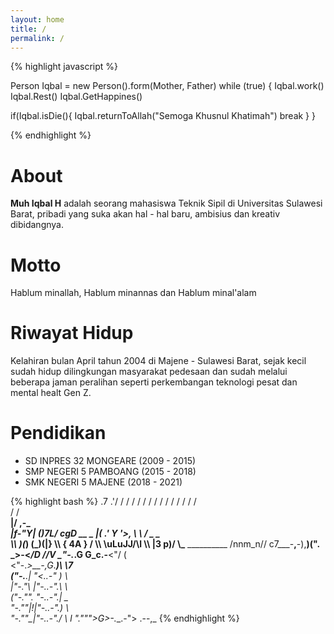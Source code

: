 ```yaml
---
layout: home
title: /
permalink: /
---
```


{% highlight javascript %}

Person Iqbal = new Person().form(Mother, Father)
while (true) {
  Iqbal.work()
  Iqbal.Rest()
  Iqbal.GetHappines()

  if(Iqbal.isDie(){
      Iqbal.returnToAllah("Semoga Khusnul Khatimah")
      break
  }
}

{% endhighlight %}

# About
<strong>Muh Iqbal H</strong> adalah seorang mahasiswa Teknik Sipil di Universitas Sulawesi Barat, pribadi yang suka akan hal - hal baru, ambisius dan kreativ dibidangnya.

# Motto
Hablum minallah, Hablum minannas dan Hablum minal'alam

# Riwayat Hidup
Kelahiran bulan April tahun 2004 di Majene - Sulawesi Barat, sejak kecil sudah hidup dilingkungan masyarakat pedesaan dan sudah melalui beberapa jaman peralihan seperti perkembangan teknologi pesat dan mental healt Gen Z.

# Pendidikan
- SD INPRES 32 MONGEARE (2009 - 2015)
- SMP NEGERI 5 PAMBOANG (2015 - 2018)
- SMK NEGERI 5 MAJENE (2018 - 2021)

{% highlight bash %}
.7
            .'/
           / /
          / /
         / /
        / /
       / /
      / /
     / /         
    / /          
  __|/
,-\__\
|f-"Y\|
\()7L/
 cgD                            __ _
 |\(                          .'  Y '>,
  \ \                        / _   _   \
   \\\                       )(_) (_)(|}
    \\\                      {  4A   } /
     \\\                      \uLuJJ/\l
      \\\                     |3    p)/
       \\\___ __________      /nnm_n//
       c7___-__,__-)\,__)(".  \_>-<_/D
                  //V     \_"-._.__G G_c__.-__<"/ ( \
                         <"-._>__-,G_.___)\   \7\
                        ("-.__.| \"<.__.-" )   \ \
                        |"-.__"\  |"-.__.-".\   \ \
                        ("-.__"". \"-.__.-".|    \_\
                        \"-.__""|!|"-.__.-".)     \ \
                         "-.__""\_|"-.__.-"./      \ l
                          ".__""">G>-.__.-">       .--,_
{% endhighlight %}
